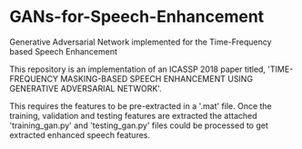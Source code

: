 # GANs-for-Speech-Enhancement
Generative Adversarial Network implemented for the Time-Frequency based Speech Enhancement

This repository is an implementation of an ICASSP 2018 paper titled, 'TIME-FREQUENCY MASKING-BASED SPEECH ENHANCEMENT USING GENERATIVE
ADVERSARIAL NETWORK'.

This requires the features to be pre-extracted in a '.mat' file. Once the training, validation and testing features are extracted the attached 'training_gan.py' and 'testing_gan.py' files could be processed to get extracted enhanced speech features.